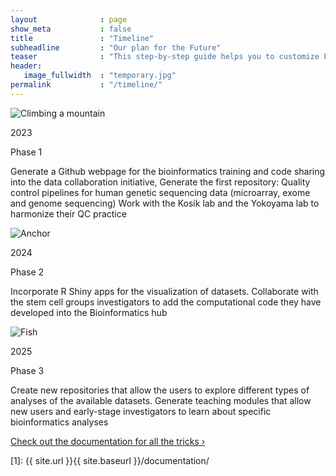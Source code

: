 ```yaml
---
layout              : page
show_meta           : false
title               : "Timeline"
subheadline         : "Our plan for the Future"
teaser              : "This step-by-step guide helps you to customize Feeling Responsive to your needs."
header:
   image_fullwidth  : "temporary.jpg"
permalink           : "/timeline/"
---
```


<head>
    <link rel="stylesheet" href="{{ site.url }}{{ site.baseurl }}/assets/css/popups.css">
    <link rel="stylesheet" href="{{ site.url }}{{ site.baseurl }}/assets/css/customimg.css">
</head>

<div class="timeline-left">
   <div class="circle-container-tl">
      <img class="timeline-img" src="{{ site.urlimg }}timeline/time01.jpg" alt="Climbing a mountain">
   </div>
   <div class="text-left">
      <p class="font24">2023</p>
      <p class="font24">Phase 1</p>
      <p>Generate a Github webpage for the bioinformatics training and code sharing into the data collaboration initiative, Generate the first repository: Quality control pipelines for human genetic sequencing data (microarray, exome and genome sequencing) Work with the Kosik lab and the Yokoyama lab to harmonize their QC practice</p>
   </div>
</div>

<div class="timeline-right">
   <div class="circle-container-tl">
      <img class="timeline-img" src="{{ site.urlimg }}timeline/time02.jpg" alt="Anchor">
   </div>
   <div class="text-left">
      <p class="font24">2024</p>
      <p class="font24">Phase 2</p>
      <p>Incorporate R Shiny apps for the visualization of datasets. Collaborate with the stem cell groups investigators to add the computational code they have developed into the Bioinformatics hub</p>
   </div>
</div>


<div class="timeline-left">
   <div class="circle-container-tl">
      <img class="timeline-img" src="{{ site.urlimg }}timeline/time03.jpg" alt="Fish">
   </div>
   <div class="text-left">
      <p class="font24">2025</p>
      <p class="font24">Phase 3</p>
      <p>Create new repositories that allow the users to explore different types of analyses of the available datasets. Generate teaching modules that allow new users and early-stage investigators to learn about specific bioinformatics analyses</p>
   </div>
</div>

<a class="radius button small" href="{{ site.url }}{{ site.baseurl }}/documentation/">Check out the documentation for all the tricks ›</a>


 [1]: {{ site.url }}{{ site.baseurl }}/documentation/
 
